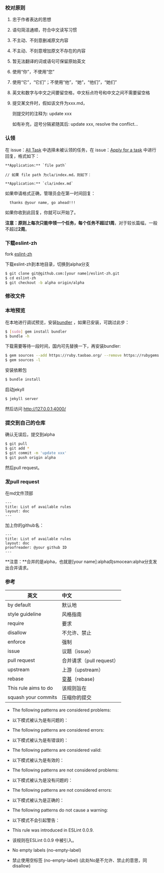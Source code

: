 ### 校对原则

1. 忠于作者表达的思想
2. 语句简洁通顺，符合中文读写习惯
3. 不主动、不刻意删减原文内容
4. 不主动、不刻意增加原文不存在的内容
5. 暂无法翻译的词或语句可保留原始英文
6. 使用“你”，不使用“您”
7. 使用“它”，“它们”；不使用“他”，“她”，“他们”，“她们”
8. 英文和数字与中文之间要留空格，中文标点符号和中文之间不需要留空格
9. 提交某文件时，假如该文件为xxx.md，
   
   则提交时的注释为: update xxx

   如有补充，逗号分隔紧随其后: update xxx, resolve the conflict...

### 认领

在 issue：[All Task](https://github.com/smocean/eslint-zh/issues/15) 中选择未被认领的任务，在 issue：[Apply for a task](https://github.com/smocean/eslint-zh/issues/16) 中进行回复，格式如下：

```
**Application:** `file path`

// 如果 file path 为cla/index.md，则如下：

**Application:** `cla/index.md`
```
如果申请格式正确，管理员会在第一时间回复：
```
  thanks @your name, go ahead!!!
```
如果你收到此回复，你就可以开始了。

**注意：**原则上每次只能申领一个任务，每个任务不超过**1周**，对于较长篇幅，一般不超过**2周**。

### 下载eslint-zh

fork [eslint-zh](https://github.com/smocean/eslint-zh)

下载eslint-zh到本地目录，切换到alpha分支

```bash
$ git clone git@github.com:[your name]/eslint-zh.git
$ cd eslint-zh
$ git checkout -b alpha origin/alpha
```

### 修改文件

### 本地预览

在本地进行调试预览，安装[bundler][1] ，如果已安装，可跳过此步：
```bash
$ [sudo] gem install bundler
$ bundle -h
```
下载需要等待一段时间，国内可先替换一下，再安装bundler:
```bash
$ gem sources --add https://ruby.taobao.org/ --remove https://rubygems.org/
$ gem sources -l
```

安装依赖包
```bash
$ bundle install
```
启动jekyll
```bash
$ jekyll server
```
然后访问 http://127.0.0.1:4000/

### 提交到自己的仓库

确认无误后，提交到alpha
```bash
$ git pull
$ git add *
$ git commit -m 'update xxx'
$ git push origin alpha
```

然后pull request。

### 发pull request
在md文件顶部
```
---
title: List of available rules
layout: doc
---
```
加上你的github名：
```
---
title: List of available rules
layout: doc
proofreader: @your github ID
---
```
**注意：**合并的是alpha，也就是[your name]:alpha向smocean:alpha分支发出合并请求。

[1]: https://rubygems.org/gems/bundler



### 参考
英文 | 中文 
------ | :-----
by default | 默认地
style guideline | 风格指南
require | 要求
disallow | 不允许、禁止
enforce | 强制
issue | 议题（issue）
pull request | 合并请求（pull request）
upstream | 上游（upstream）
rebase | [变基](http://git-scm.com/book/zh/v2/Git-%E5%88%86%E6%94%AF-%E5%8F%98%E5%9F%BA)（rebase)
This rule aims to do| 该规则旨在
squash your commits | 压缩你的提交

* The following patterns are considered problems:
* 以下模式被认为是有问题的：

* The following patterns are considered errors: 
* 以下模式被认为是有错误的：

* The following patterns are considered valid:
* 以下模式被认为是有效的：

* The following patterns are not considered problems:
* 以下模式被认为是没有问题的：

* The following patterns are not considered errors:
* 以下模式被认为是正确的：

* The following patterns do not cause a warning: 
* 以下模式不会引起警告：

* This rule was introduced in ESLint 0.0.9.
* 该规则在ESLint 0.0.9 中被引入。

* No empty labels (no-empty-label)
* 禁止使用空标签 (no-empty-label) (此处No是不允许、禁止的意思，同disallow)

